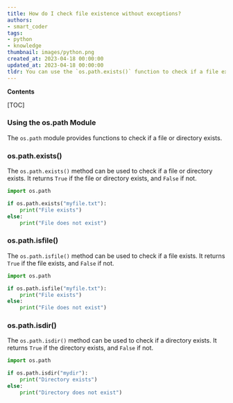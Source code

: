 ```yaml
---
title: How do I check file existence without exceptions?
authors:
- smart_coder
tags:
- python
- knowledge
thumbnail: images/python.png
created_at: 2023-04-18 00:00:00
updated_at: 2023-04-18 00:00:00
tldr: You can use the `os.path.exists()` function to check if a file exists without raising exceptions.
---
```


**Contents**

[TOC]

### Using the os.path Module
The `os.path` module provides functions to check if a file or directory exists.

### os.path.exists()
The `os.path.exists()` method can be used to check if a file or directory exists. It returns `True` if the file or directory exists, and `False` if not.

```python
import os.path

if os.path.exists("myfile.txt"):
    print("File exists")
else:
    print("File does not exist")
```

### os.path.isfile()
The `os.path.isfile()` method can be used to check if a file exists. It returns `True` if the file exists, and `False` if not.

```python
import os.path

if os.path.isfile("myfile.txt"):
    print("File exists")
else:
    print("File does not exist")
```

### os.path.isdir()
The `os.path.isdir()` method can be used to check if a directory exists. It returns `True` if the directory exists, and `False` if not.

```python
import os.path

if os.path.isdir("mydir"):
    print("Directory exists")
else:
    print("Directory does not exist")
```
